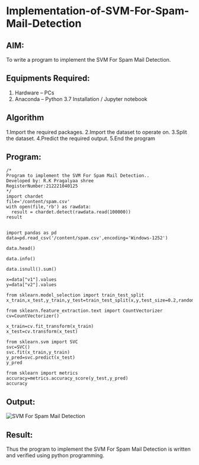 # Implementation-of-SVM-For-Spam-Mail-Detection

## AIM:
To write a program to implement the SVM For Spam Mail Detection.

## Equipments Required:
1. Hardware – PCs
2. Anaconda – Python 3.7 Installation / Jupyter notebook

## Algorithm
1.Import the required packages.
2.Import the dataset to operate on.
3.Split the dataset.
4.Predict the required output.
5.End the program

## Program:
```
/*
Program to implement the SVM For Spam Mail Detection..
Developed by: R.K Pragalyaa shree
RegisterNumber:212221040125
*/
import chardet
file='/content/spam.csv'
with open(file,'rb') as rawdata:
  result = chardet.detect(rawdata.read(100000))
result


import pandas as pd
data=pd.read_csv('/content/spam.csv',encoding='Windows-1252')

data.head()

data.info()

data.isnull().sum()

x=data["v1"].values
y=data["v2"].values

from sklearn.model_selection import train_test_split
x_train,x_test,y_train,y_test=train_test_split(x,y,test_size=0.2,random_state=0)

from sklearn.feature_extraction.text import CountVectorizer
cv=CountVectorizer()

x_train=cv.fit_transform(x_train)
x_test=cv.transform(x_test)

from sklearn.svm import SVC
svc=SVC()
svc.fit(x_train,y_train)
y_pred=svc.predict(x_test)
y_pred

from sklearn import metrics
accuracy=metrics.accuracy_score(y_test,y_pred)
accuracy
```


## Output:
![SVM For Spam Mail Detection](sam.png)


## Result:
Thus the program to implement the SVM For Spam Mail Detection is written and verified using python programming.
